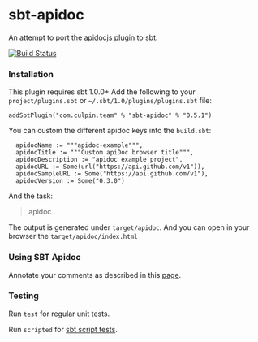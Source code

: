 # sbt-apidoc

An attempt to port the [apidocjs plugin][apidocjs] to sbt.

[![Build Status](https://api.travis-ci.org/valydia/sbt-apidoc.png)](http://travis-ci.org/valydia/sbt-apidoc)

### Installation

This plugin requires sbt 1.0.0+
Add the following to your `project/plugins.sbt` or `~/.sbt/1.0/plugins/plugins.sbt` file:

    addSbtPlugin("com.culpin.team" % "sbt-apidoc" % "0.5.1")
    
You can custom the different apidoc keys into the `build.sbt`:

```
  apidocName := """apidoc-example""",
  apidocTitle := """Custom apiDoc browser title""",
  apidocDescription := "apidoc example project",
  apidocURL := Some(url("https://api.github.com/v1")),
  apidocSampleURL := Some("https://api.github.com/v1"),
  apidocVersion := Some("0.3.0")
```

And the task:
>apidoc

The output is generated under `target/apidoc`. 
And you can open in your browser the `target/apidoc/index.html`


### Using SBT Apidoc

Annotate your comments as described in this [page][apidocjs].

[apidocjs]: http://apidocjs.com/

### Testing

Run `test` for regular unit tests.

Run `scripted` for [sbt script tests](http://www.scala-sbt.org/1.x/docs/Testing-sbt-plugins.html).
